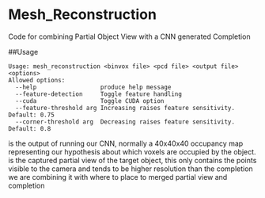 # Mesh_Reconstruction
Code for combining Partial Object View with a CNN generated Completion

##Usage
```
Usage: mesh_reconstruction <binvox file> <pcd file> <output file> <options>
Allowed options:
  --help                  produce help message
  --feature-detection     Toggle feature handling
  --cuda                  Toggle CUDA option
  --feature-threshold arg Increasing raises feature sensitivity. Default: 0.75
  --corner-threshold arg  Decreasing raises feature sensitivity. Default: 0.8
```

<binvox file> is the output of running our CNN, normally a 40x40x40 occupancy map representing our hypothesis about which voxels are occupied by the object.
<pcd file> is the captured partial view of the target object, this only contains the points visible to the camera and tends to be higher resolution than the completion we are combining it with
<output file> where to place to merged partial view and completion
